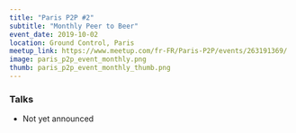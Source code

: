 ```yaml
---
title: "Paris P2P #2"
subtitle: "Monthly Peer to Beer"
event_date: 2019-10-02
location: Ground Control, Paris
meetup_link: https://www.meetup.com/fr-FR/Paris-P2P/events/263191369/
image: paris_p2p_event_monthly.png
thumb: paris_p2p_event_monthly_thumb.png
---
```


### <i class="far fa-presentation"></i> Talks

* Not yet announced
